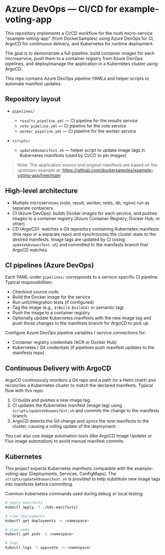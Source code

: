 # Azure DevOps — CI/CD for example-voting-app

This repository implements a CI/CD workflow for the multi micro-service "example-voting-app" (from DockerSamples) using Azure DevOps for CI, ArgoCD for continuous delivery, and Kubernetes for runtime deployment.

The goal is to demonstrate a full pipeline: build container images for each microservice, push them to a container registry from Azure DevOps pipelines, and deploy/manage the application in a Kubernetes cluster using ArgoCD.

This repo contains Azure DevOps pipeline YAMLs and helper scripts to automate manifest updates.

## Repository layout

- `pipelines/`
	- `results_pipeline.yml` — CI pipeline for the results service 
	- `vote_pipeline.yml` — CI pipeline for the vote service 
	- `worker_pipeline.yml` — CI pipeline for the worker service 

- `scripts/`
	- `updatek8smanifest.sh` — helper script to update image tags in Kubernetes manifests (used by CI/CD to pin images)

> Note: The application source and original manifests are based on the upstream example at: https://github.com/dockersamples/example-voting-app/tree/main

## High-level architecture

- Multiple microservices (vote, result, worker, redis, db, nginx) run as separate containers.
- CI (Azure DevOps): builds Docker images for each service, and pushes images to a container registry (Azure Container Registry, Docker Hub, or other).
- CD (ArgoCD): watches a Git repository containing Kubernetes manifests (this repo or a separate repo) and synchronizes the cluster state to the desired manifests. Image tags are updated by CI (using `updatek8smanifest.sh`) and committed to the manifests branch that ArgoCD watches.

## CI pipelines (Azure DevOps)

Each YAML under `pipelines/` corresponds to a service-specific CI pipeline. Typical responsibilities:

- Checkout source code
- Build the Docker image for the service
- Run unit/integration tests (if configured)
- Tag the image (e.g., `$(Build.BuildId)` or semantic tag)
- Push the image to a container registry
- Optionally update Kubernetes manifests with the new image tag and push those changes to the manifests branch for ArgoCD to pick up

Configure Azure DevOps pipeline variables / service connections for:

- Container registry credentials (ACR or Docker Hub)
- Kubernetes / Git credentials (if pipelines push manifest updates to the manifests repo)

## Continuous Delivery with ArgoCD

ArgoCD continuously monitors a Git repo and a path (or a Helm chart) and reconciles a Kubernetes cluster to match the declared manifests. Typical flow with this repo:

1. CI builds and pushes a new image tag.
2. CI updates the Kubernetes manifest (image tag) using `scripts/updatek8smanifest.sh` and commits the change to the manifests branch.
3. ArgoCD detects the Git change and syncs the new manifests to the cluster, causing a rolling update of the deployment.

You can also use image automation tools (like ArgoCD Image Updater or Flux image automation) to avoid manual manifest commits.

## Kubernetes

This project expects Kubernetes manifests compatible with the example-voting-app (Deployments, Services, ConfigMaps). The `scripts/updatek8smanifest.sh` is provided to help substitute new image tags into manifests before committing.

Common kubernetes commands used during debug or local testing:

```bash
# apply manifests
kubectl apply -f ./k8s-manifests/

# view deployments
kubectl get deployments -n <namespace>

# view pods
kubectl get pods -n <namespace>

# logs
kubectl logs -l app=vote -n <namespace>
```
